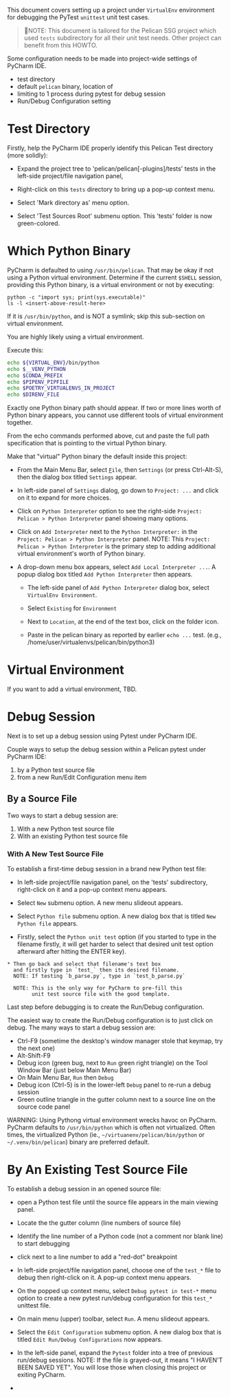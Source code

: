 
This document covers setting up a project under `VirtualEnv` environment for
debugging the PyTest `unittest` unit test cases.

> 📝NOTE: This document is tailored for the Pelican SSG project which used `tests` subdirectory for all their unit test needs.  Other project can benefit from this HOWTO.


Some configuration needs to be made into project-wide settings of PyCharm IDE.

* test directory
* default `pelican` binary, location of
* limiting to 1 process during pytest for debug session
* Run/Debug Configuration setting

Test Directory
==============

Firstly, help the PyCharm IDE properly identify this Pelican Test
directory (more solidly):

* Expand the project tree to 'pelican/pelican[-plugins]/tests' tests in the
  left-side project/file navigation panel,

 * Right-click on this `tests` directory to bring up a pop-up context menu.

 * Select 'Mark directory as' menu option.

  * Select 'Test Sources Root' submenu option.
      This 'tests' folder is now green-colored.


Which Python Binary
===================
PyCharm is defaulted to using `/usr/bin/pelican`.  That may be okay if
not using a Python virtual environment.  Determine if the current
`$SHELL` session, providing this Python binary, is a virtual environment
or not by executing:

    python -c "import sys; print(sys.executable)"
    ls -l <insert-above-result-here>

If it is `/usr/bin/python`, and is NOT a symlink; skip this sub-section
on virtual environment.

You are highly likely using a virtual environment.

Execute this:

```bash
echo ${VIRTUAL_ENV}/bin/python
echo $__VENV_PYTHON
echo $CONDA_PREFIX
echo $PIPENV_PIPFILE
echo $POETRY_VIRTUALENVS_IN_PROJECT
echo $DIRENV_FILE
```

Exactly one Python binary path should appear.  If two or more
lines worth of Python binary appears, you cannot use
different tools of virtual environment together.

From the echo commands performed above, cut and paste the full
path specification that is pointing to the virtual Python binary.

Make that "virtual" Python binary the default inside this project:

* From the Main Menu Bar, select <u>`F`</u>`ile`, then `Settings`
  (or press Ctrl-Alt-S), then the dialog box titled `Settings` appear.

 * In left-side panel of `Settings` dialog, go down to `Project: ...` and
   click on it to expand for more choices.

 * Click on `Python Interpreter` option to see the right-side
   `Project: Pelican > Python Interpreter` panel showing many options.

  * Click on `Add Interpreter` next to the `Python Interpreter:` in
    the `Project: Pelican > Python Interpreter` panel.
    NOTE: This `Project: Pelican > Python Interpreter` is the primary step
          to adding additional virtual environment's worth of Python binary.

 * A drop-down menu box appears, select `Add Local Interpreter ...`.
      A popup dialog box titled `Add Python Interpreter` then appears.

     * The left-side panel of `Add Python Interpreter` dialog box,
       select `VirtualEnv Environment`.

      * Select `Existing` for `Environment`

      * Next to `Location`, at the end of the text box, click
        on the folder icon.

      * Paste in the pelican binary as reported by earlier `echo ...` test.
        (e.g., /home/user/virtualenvs/pelican/bin/python3)


Virtual Environment
===================
If you want to add a virtual environment, TBD.

Debug Session
=============

Next is to set up a debug session using Pytest under PyCharm IDE.

Couple ways to setup the debug session within a Pelican pytest under PyCharm IDE:

1. by a Python test source file
2. from a new Run/Edit Configuration menu item


By a Source File
----------------

Two ways to start a debug session are:

1. With a new Python test source file
2. With an existing Python test source file


<h3>With A New Test Source File</h3>

To establish a first-time debug session in a brand new Python test file:

* In left-side project/file navigation panel, on the 'tests' subdirectory,
  right-click on it and a pop-up context menu appears.

 * Select `New` submenu option.  A new menu slideout appears.

  * Select `Python file` submenu option. A new dialog box that is
    titled `New Python file` appears.

   * Firstly, select the `Python unit test` option
     (if you started to type in the filename firstly, it will get
      harder to select that desired unit test option afterward after
      hitting the ENTER key).

    * Then go back and select that filename's text box
      and firstly type in `test_` then its desired filename.
      NOTE: If testing `b_parse.py`, type in `test_b_parse.py`

      NOTE: This is the only way for PyCharm to pre-fill this
            unit test source file with the good template.

Last step before debugging is to create the Run/Debug configuration.

The easiest way to create the Run/Debug configuration is to just
click on debug.  The many ways to start a debug session are:

* Ctrl-F9 (sometime the desktop's window manager stole that keymap,
  try the next one)
* Alt-Shift-F9
* Debug icon (green bug, next to `Run` green right triangle) on
  the Tool Window Bar (just below Main Menu Bar)
* On Main Menu Bar, `Run` then `Debug`
* Debug icon (Ctrl-5) is in the lower-left `Debug` panel to re-run a debug session
* Green outline triangle in the gutter column next to a source line on the source code panel

WARNING: Using Pythong virtual environment wrecks havoc on PyCharm.  PyCharm defaults
to `/usr/bin/python` which is often not virtualized.  Often times, the virtualized Python
(ie., `~/virtuanenv/pelican/bin/python` or `~/.venv/bin/pelican`) binary are preferred default.

By An Existing Test Source File
===============================
To establish a debug session in an opened source file:

* open a Python test file until the source file appears in the main viewing panel.

 * Locate the the gutter column (line numbers of source file)

  * Identify the line number of a Python code (not a comment nor blank line)
    to start debugging

   * click next to a line number to add a "red-dot" breakpoint

* In left-side project/file navigation panel, choose one of
  the `test_*` file to debug then right-click on it.
  A pop-up context menu appears.

 * On the popped up context menu, select `Debug pytest in test-*` menu
   option to create a new pytest run/debug configuration for
   this `test_*` unittest file.

* On main menu (upper) toolbar, select `Run`.  A menu slideout appears.
 * Select the `Edit Configuration` submenu option.
   A new dialog box that is titled `Edit Run/Debug Configurations` now appears.

  * In the left-side panel, expand the `Pytest` folder into a tree
    of previous run/debug sessions.
    NOTE: If the file is grayed-out, it means "I HAVEN'T BEEN SAVED YET".
          You will lose those when closing this project or exiting PyCharm.

  *
